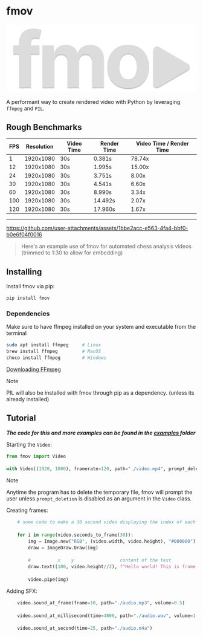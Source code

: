 # fmov

![fmov logo](https://github.com/dylandibeneditto/fmov/blob/main/logo.png?raw=true)

A performant way to create rendered video with Python by leveraging `ffmpeg` and `PIL`.

## Rough Benchmarks

| FPS | Resolution | Video Time | Render Time | Video Time / Render Time |
| --- | ---------- | ---------- | ----------- | --------------- |
| 1 | 1920x1080 | 30s | 0.381s | 78.74x |
| 12 | 1920x1080 | 30s | 1.995s | 15.00x |
| 24 | 1920x1080 | 30s | 3.751s | 8.00x |
| 30 | 1920x1080 | 30s | 4.541s | 6.60x |
| 60 | 1920x1080 | 30s | 8.990s | 3.34x |
| 100 | 1920x1080 | 30s | 14.492s | 2.07x |
| 120 | 1920x1080 | 30s | 17.960s | 1.67x |

---

https://github.com/user-attachments/assets/1bbe2acc-e563-4fa4-bbf0-b0e6f04f0016

> Here's an example use of fmov for automated chess analysis videos (trimmed to 1:30 to allow for embedding)

## Installing

Install fmov via pip:

```bash
pip install fmov
```

### Dependencies

Make sure to have ffmpeg installed on your system and executable from the terminal

```bash
sudo apt install ffmpeg     # Linux
brew install ffmpeg         # MacOS
choco install ffmpeg        # Windows
```

[Downloading FFmpeg](https://ffmpeg.org/download.html)

> [!NOTE]
> PIL will also be installed with fmov through pip as a dependency. (unless its already installed)

## Tutorial

***The code for this and more examples can be found in the [examples](https://github.com/dylandibeneditto/fmov/tree/main/examples) folder***

Starting the `Video`:

```python
from fmov import Video

with Video((1920, 1080), framerate=120, path="./video.mp4", prompt_deletion=False) as video:
```

> [!NOTE]
> Anytime the program has to delete the temporary file, fmov will prompt the user unless `prompt_deletion` is disabled as an argument in the `Video` class.

Creating frames:

```python
    # some code to make a 30 second video displaying the index of each frame

    for i in range(video.seconds_to_frame(30)):
        img = Image.new("RGB", (video.width, video.height), "#000000")
        draw = ImageDraw.Draw(img)

        #          x    y                 content of the text                     color
        draw.text((100, video.height//2), f"Hello world! This is frame {str(i)}", fill="#ffffff")

        video.pipe(img)
```

Adding SFX:

```python
    video.sound_at_frame(frame=10, path="./audio.mp3", volume=0.5)

    video.sound_at_millisecond(time=4000, path="./audio.wav", volume=1.0)

    video.sound_at_second(time=25, path="./audio.m4a")
```
